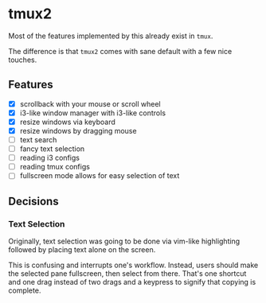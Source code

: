 # tmux2

Most of the features implemented by this already exist in `tmux`.

The difference is that `tmux2` comes with sane default with a few nice touches.

## Features
- [x] scrollback with your mouse or scroll wheel
- [x] i3-like window manager with i3-like controls
- [x] resize windows via keyboard
- [x] resize windows by dragging mouse
- [ ] text search
- [ ] fancy text selection
- [ ] reading i3 configs
- [ ] reading tmux configs
- [ ] fullscreen mode allows for easy selection of text

## Decisions

### Text Selection
Originally, text selection was going to be done via vim-like highlighting followed by placing text alone on the screen.

This is confusing and interrupts one's workflow. Instead, users should make the selected pane fullscreen, then select from there. That's one shortcut and one drag instead of two drags and a keypress to signify that copying is complete.
